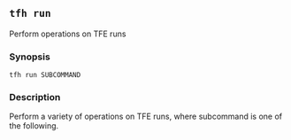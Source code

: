 ## `tfh run`

Perform operations on TFE runs

### Synopsis

    tfh run SUBCOMMAND

### Description

Perform a variety of operations on TFE runs, where subcommand is one of the following.
